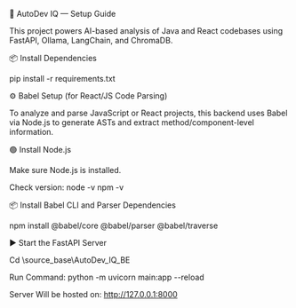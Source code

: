 🧠 AutoDev IQ — Setup Guide

This project powers AI-based analysis of Java and React codebases using FastAPI, Ollama, LangChain, and ChromaDB.

📦 Install Dependencies

pip install -r requirements.txt

⚙️ Babel Setup (for React/JS Code Parsing)

To analyze and parse JavaScript or React projects, this backend uses Babel via Node.js to generate ASTs and extract method/component-level information.

🟢 Install Node.js

Make sure Node.js is installed.

Check version:
node -v
npm -v

📦 Install Babel CLI and Parser Dependencies

npm install @babel/core @babel/parser @babel/traverse

▶️ Start the FastAPI Server

Cd \source_base\AutoDev_IQ_BE

Run Command: 
python -m uvicorn main:app --reload  

Server Will be hosted on: http://127.0.0.1:8000 

